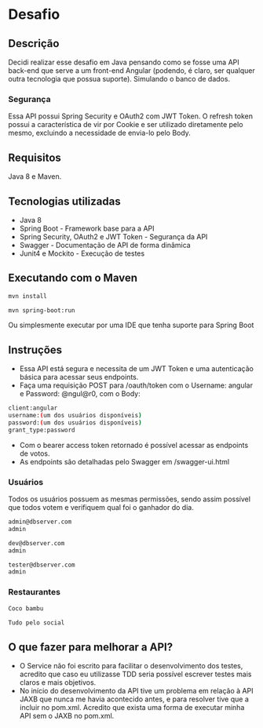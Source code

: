# Desafio

## Descrição
Decidi realizar esse desafio em Java pensando como se fosse uma API back-end que serve a um front-end Angular (podendo, é claro, ser qualquer outra tecnologia que possua suporte).
 Simulando o banco de dados.

### Segurança
Essa API possui Spring Security e OAuth2 com JWT Token.
O refresh token possui a característica de vir por Cookie e ser utilizado diretamente pelo mesmo, excluindo a necessidade de envia-lo pelo Body. 

## Requisitos
Java 8 e Maven.

## Tecnologias utilizadas
- Java 8
- Spring Boot - Framework base para a API
- Spring Security, OAuth2 e JWT Token - Segurança da API
- Swagger - Documentação de API de forma dinâmica
- Junit4 e Mockito - Execução de testes

## Executando com o Maven
```sh
mvn install
```
```sh
mvn spring-boot:run
```
Ou simplesmente executar por uma IDE que tenha suporte para Spring Boot

## Instruções
- Essa API está segura e necessita de um JWT Token e uma autenticação básica para acessar seus endpoints.
- Faça uma requisição POST para /oauth/token com o Username: angular e Password: @ngul@r0, com o Body:
```sh
client:angular
username:(um dos usuários disponíveis)
password:(um dos usuários disponíveis)
grant_type:password
```
- Com o bearer access token retornado é possível acessar as endpoints de votos.
- As endpoints são detalhadas pelo Swagger em /swagger-ui.html

### Usuários
Todos os usuários possuem as mesmas permissões, sendo assim possível que todos votem e verifiquem qual foi o ganhador do dia.
```sh
admin@dbserver.com
admin
```
```sh
dev@dbserver.com
admin
```
```sh
tester@dbserver.com
admin
```

### Restaurantes
```sh
Coco bambu
```
```sh
Tudo pelo social
```
## O que fazer para melhorar a API?
- O Service não foi escrito para facilitar o desenvolvimento dos testes, acredito que caso eu utilizasse TDD seria possível escrever testes mais claros e mais objetivos.
- No início do desenvolvimento da API tive um problema em relação à API JAXB que nunca me havia acontecido antes, e para resolver tive que a incluir no pom.xml. Acredito que exista uma forma de executar minha API sem o JAXB no pom.xml.